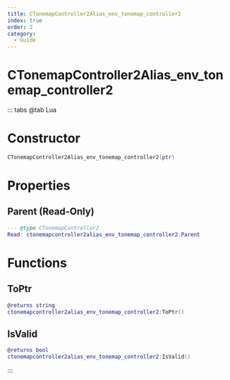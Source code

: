 ```yaml
---
title: CTonemapController2Alias_env_tonemap_controller2
index: true
order: 2
category:
  - Guide
---
```


# CTonemapController2Alias_env_tonemap_controller2

::: tabs
@tab Lua
# Constructor
```lua
CTonemapController2Alias_env_tonemap_controller2(ptr)
```
# Properties
## Parent (Read-Only)
```lua
--- @type CTonemapController2
Read: ctonemapcontroller2alias_env_tonemap_controller2.Parent
```
# Functions
## ToPtr
```lua
@returns string
ctonemapcontroller2alias_env_tonemap_controller2:ToPtr()
```
## IsValid
```lua
@returns bool
ctonemapcontroller2alias_env_tonemap_controller2:IsValid()
```

:::